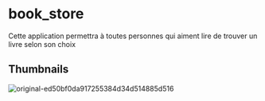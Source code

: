 # book_store

Cette application permettra à toutes personnes qui aiment lire de trouver un livre selon son choix

## Thumbnails
![original-ed50bf0da917255384d34d514885d516](https://github.com/DinoRu/e_book/assets/66199109/4eb876e4-3b4a-4424-9390-52d32c6f7b13)
